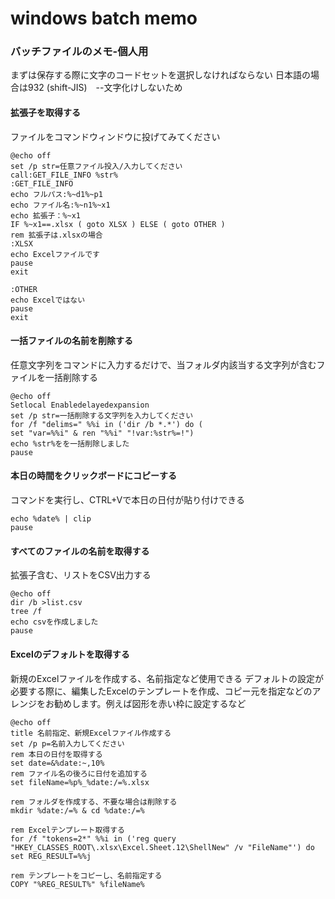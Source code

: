 # windows batch memo
 ### バッチファイルのメモ-個人用
まずは保存する際に文字のコードセットを選択しなければならない
日本語の場合は932 (shift-JIS)　--文字化けしないため

#### 拡張子を取得する
ファイルをコマンドウィンドウに投げてみてください
```batch
@echo off
set /p str=任意ファイル投入/入力してください
call:GET_FILE_INFO %str%
:GET_FILE_INFO
echo フルパス:%~d1%~p1
echo ファイル名:%~n1%~x1
echo 拡張子：%~x1
IF %~x1==.xlsx ( goto XLSX ) ELSE ( goto OTHER )
rem 拡張子は.xlsxの場合
:XLSX
echo Excelファイルです
pause
exit

:OTHER
echo Excelではない
pause
exit
```
#### 一括ファイルの名前を削除する
任意文字列をコマンドに入力するだけで、当フォルダ内該当する文字列が含むファイルを一括削除する
```batch
@echo off
Setlocal Enabledelayedexpansion
set /p str=一括削除する文字列を入力してください
for /f "delims=" %%i in ('dir /b *.*') do (
set "var=%%i" & ren "%%i" "!var:%str%=!")
echo %str%をを一括削除しました
pause
```
#### 本日の時間をクリックボードにコピーする
コマンドを実行し、CTRL+Vで本日の日付が貼り付けできる
```batch
echo %date% | clip
pause
```
#### すべてのファイルの名前を取得する
拡張子含む、リストをCSV出力する
```batch
@echo off
dir /b >list.csv
tree /f 
echo csvを作成しました
pause
```

#### Excelのデフォルトを取得する
新規のExcelファイルを作成する、名前指定など使用できる
デフォルトの設定が必要する際に、編集したExcelのテンプレートを作成、コピー元を指定などのアレンジをお勧めします。例えば図形を赤い枠に設定するなど
```batch
@echo off
title 名前指定、新規Excelファイル作成する
set /p p=名前入力してください
rem 本日の日付を取得する
set date=&%date:~,10%
rem ファイル名の後ろに日付を追加する
set fileName=%p%_%date:/=%.xlsx

rem フォルダを作成する、不要な場合は削除する
mkdir %date:/=% & cd %date:/=%

rem Excelテンプレート取得する
for /f "tokens=2*" %%i in ('reg query "HKEY_CLASSES_ROOT\.xlsx\Excel.Sheet.12\ShellNew" /v "FileName"') do set REG_RESULT=%%j

rem テンプレートをコピーし、名前指定する
COPY "%REG_RESULT%" %fileName%
```

